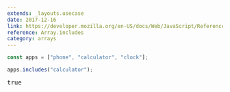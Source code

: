 ```yaml
---
extends: _layouts.usecase
date: 2017-12-16
link: https://developer.mozilla.org/en-US/docs/Web/JavaScript/Reference/Global_Objects/Array/includes
reference: Array.includes
category: arrays
---
```


```javascript
const apps = ["phone", "calculator", "clock"];

apps.includes("calculator");
```

<pre class="output">true</pre>
